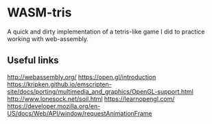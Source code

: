 WASM-tris
=========

A quick and dirty implementation of a tetris-like game I did to practice
working with web-assembly.

Useful links
------------

http://webassembly.org/
https://open.gl/introduction
https://kripken.github.io/emscripten-site/docs/porting/multimedia_and_graphics/OpenGL-support.html
http://www.lonesock.net/soil.html
https://learnopengl.com/
https://developer.mozilla.org/en-US/docs/Web/API/window/requestAnimationFrame
